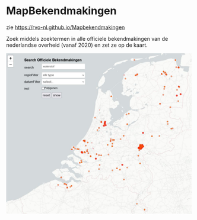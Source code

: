 # MapBekendmakingen

zie  https://rvo-nl.github.io/Mapbekendmakingen

Zoek middels zoektermen in alle officiele bekendmakingen van de nederlandse overheid (vanaf 2020) en zet ze op de kaart.

<img src="exampleMapBekendmakingen.jpg" alt="drawing" width="500"/>

